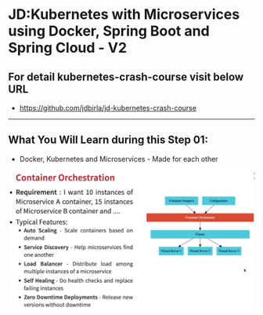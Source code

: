 # JD:Kubernetes with Microservices using Docker, Spring Boot and Spring Cloud - V2

## For detail kubernetes-crash-course visit below URL
- https://github.com/jdbirla/jd-kubernetes-crash-course

---
## What You Will Learn during this Step 01:
- Docker, Kubernetes and Microservices - Made for each other

![Browser](Images/Screenshot_1.png)
